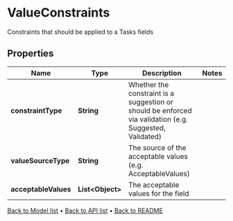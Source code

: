 

# ValueConstraints

Constraints that should be applied to a Tasks fields

## Properties

| Name | Type | Description | Notes |
|------------ | ------------- | ------------- | -------------|
|**constraintType** | **String** | Whether the constraint is a suggestion or should be enforced via validation (e.g. Suggested, Validated) |  |
|**valueSourceType** | **String** | The source of the acceptable values (e.g. AcceptableValues) |  |
|**acceptableValues** | **List&lt;Object&gt;** | The acceptable values for the field |  |



[Back to Model list](../README.md#documentation-for-models) &#8226; [Back to API list](../README.md#documentation-for-api-endpoints) &#8226; [Back to README](../README.md)


